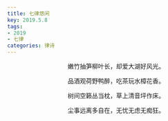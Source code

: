 ```yaml
---
title: 七律悠闲
key: 2019.5.8
tags: 
- 2019
- 七律
categories: 律诗
---
```


<p align="center">嫩竹抽笋柳叶长，却爱大湖好风光。
</p>
<p align="center">品酒观荷野鸭醉，吃茶玩水樟花香。
</p>
<p align="center">树间空籁丛当枕，草上清音坪作床。
</p>
<p align="center">尘事远离多自在，无忧无虑无痴狂。
</p>
